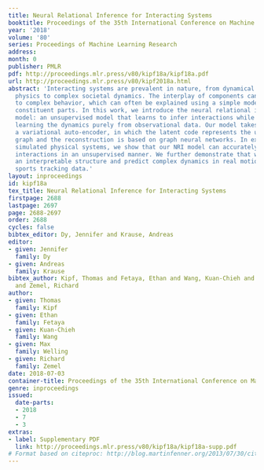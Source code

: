 ```yaml
---
title: Neural Relational Inference for Interacting Systems
booktitle: Proceedings of the 35th International Conference on Machine Learning
year: '2018'
volume: '80'
series: Proceedings of Machine Learning Research
address: 
month: 0
publisher: PMLR
pdf: http://proceedings.mlr.press/v80/kipf18a/kipf18a.pdf
url: http://proceedings.mlr.press/v80/kipf2018a.html
abstract: 'Interacting systems are prevalent in nature, from dynamical systems in
  physics to complex societal dynamics. The interplay of components can give rise
  to complex behavior, which can often be explained using a simple model of the system’s
  constituent parts. In this work, we introduce the neural relational inference (NRI)
  model: an unsupervised model that learns to infer interactions while simultaneously
  learning the dynamics purely from observational data. Our model takes the form of
  a variational auto-encoder, in which the latent code represents the underlying interaction
  graph and the reconstruction is based on graph neural networks. In experiments on
  simulated physical systems, we show that our NRI model can accurately recover ground-truth
  interactions in an unsupervised manner. We further demonstrate that we can find
  an interpretable structure and predict complex dynamics in real motion capture and
  sports tracking data.'
layout: inproceedings
id: kipf18a
tex_title: Neural Relational Inference for Interacting Systems
firstpage: 2688
lastpage: 2697
page: 2688-2697
order: 2688
cycles: false
bibtex_editor: Dy, Jennifer and Krause, Andreas
editor:
- given: Jennifer
  family: Dy
- given: Andreas
  family: Krause
bibtex_author: Kipf, Thomas and Fetaya, Ethan and Wang, Kuan-Chieh and Welling, Max
  and Zemel, Richard
author:
- given: Thomas
  family: Kipf
- given: Ethan
  family: Fetaya
- given: Kuan-Chieh
  family: Wang
- given: Max
  family: Welling
- given: Richard
  family: Zemel
date: 2018-07-03
container-title: Proceedings of the 35th International Conference on Machine Learning
genre: inproceedings
issued:
  date-parts:
  - 2018
  - 7
  - 3
extras:
- label: Supplementary PDF
  link: http://proceedings.mlr.press/v80/kipf18a/kipf18a-supp.pdf
# Format based on citeproc: http://blog.martinfenner.org/2013/07/30/citeproc-yaml-for-bibliographies/
---
```

